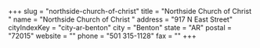 +++
slug = "northside-church-of-christ"
title = "Northside Church of Christ "
name = "Northside Church of Christ "
address = "917 N East Street"
cityIndexKey = "city-ar-benton"
city = "Benton"
state = "AR"
postal = "72015"
website = ""
phone = "501 315-1128"
fax = ""
+++
